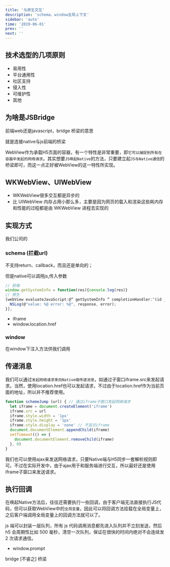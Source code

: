 ```yaml
---
title: '与原生交互'
description: 'schema、window全局上下文'
sidebar: 'auto'
time: '2019-06-01'
prev: ''
next: ''
---
```


## 技术选型的几项原则

+ 易用性
+ 平台通用性
+ 社区支持
+ 侵入性
+ 可维护性
+ 其他

## 为啥是JSBridge

前端web还是javascript，bridge 桥梁的意思

就是连接native与js前端的桥梁

WebView作为承载H5页面的容器，有一个特性是非常重要，即`它可以捕捉到所有在容器中发起的网络请求`。其实想要`JS唤起Native`的方法，只要建立起`JS与Native通信`的桥梁即可，而这一点正好被WebView的这一特性所实现。

## WKWebView、UIWebView

+ WKWebView很多交互都是异步的
+ 比 UIWebView 内存占用小那么多，主要是因为网页的载入和渲染这些耗内存和性能的过程都是由 WKWebView 进程去实现的

## 实现方式

我们公司的

### schema (拦截url)

不支持return、callback，而且还是单向的；

但是native可以调用js,传入参数

``` js
// 前端
window.getSystemInfo = function(res){console.log(res)}
// 原生
[webView evaluateJavaScript:@“ getSystemInfo ” completionHandler:^(id _Nullable response, NSError * _Nullable error) {
  NSLog(@"value: %@ error: %@", response, error);
}];
```

+ iframe
+ window.location.href

### window

在window下注入方法供我们调用








## 传递消息

我们可以通过`发起网络请求来向Native端传递消息`，如通过子窗口iframe.src来发起请求。当然，使用location.href也可以发起请求，不过由于location.href作为当前页面的地址，所以并不推荐使用。

``` js
function schemeJump (url) { // 通过iframe子窗口发起网络请求
  let iframe = document.createElement('iframe')
  iframe.src = url
  iframe.style.width = '1px'
  iframe.style.height = '1px'
  iframe.style.display = 'none' // 不显示iframe
  document.documentElement.appendChild(iframe)
  setTimeout(() => {
    document.documentElement.removeChild(iframe)
  }, 0)
}

```

我们也可以使用ajax来发送网络请求，只要Native端与H5同步一套解析规则即可。不过在实际开发中，由于ajax用于和服务端进行交互，所以最好还是使用iframe子窗口来发送请求。

## 执行回调

在唤起Native方法后，往往还需要执行一些回调，由于客户端无法直接执行JS代码，但可以获取WebView中的`全局变量`，因此可以将回调方法挂载在全局变量上，之后客户端调用全局变量上的回调方法就可以了。



js 端可以封装一层队列，所有 js 代码调用消息都先进入队列并不立刻发送，然后 h5 会周期性比如 500 毫秒，清空一次队列，保证在很快的时间内绝对不会连续发 2 次请求通信。

+ window.prompt 

bridge [不睿之] 桥梁